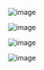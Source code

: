 ![image](https://user-images.githubusercontent.com/67999361/155646186-99f65884-88b4-4e12-8c70-1ee68b67e5ec.png)

![image](https://user-images.githubusercontent.com/67999361/155646203-eeaaf392-b029-46e5-a2fc-8f3420e9484b.png)

![image](https://user-images.githubusercontent.com/67999361/155646224-48a08bbf-b0bc-4a0a-9de8-fb9944d82c0b.png)
  
![image](https://user-images.githubusercontent.com/67999361/155646263-0a497587-c7ce-42c9-9ad6-feedc4d395dd.png)
